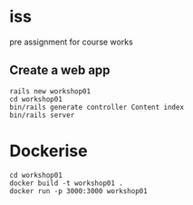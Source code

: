 # iss
pre assignment for course works


##  Create a web app 
```
rails new workshop01
cd workshop01
bin/rails generate controller Content index
bin/rails server
```


# Dockerise
```
cd workshop01
docker build -t workshop01 .
docker run -p 3000:3000 workshop01
```